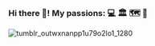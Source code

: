 
### Hi there 👋! My passions: 💻 🏛️ 🗺️ 🍺

![tumblr_outwxnanpp1u79o2lo1_1280](https://user-images.githubusercontent.com/22393665/110991054-69d5db00-8374-11eb-9028-6817eca65d07.gif)





